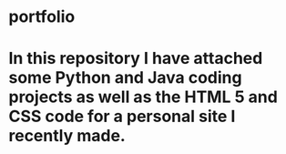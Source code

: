 # portfolio
# In this repository I have attached some Python and Java coding projects as well as the HTML 5 and CSS code for a personal site I recently made.
